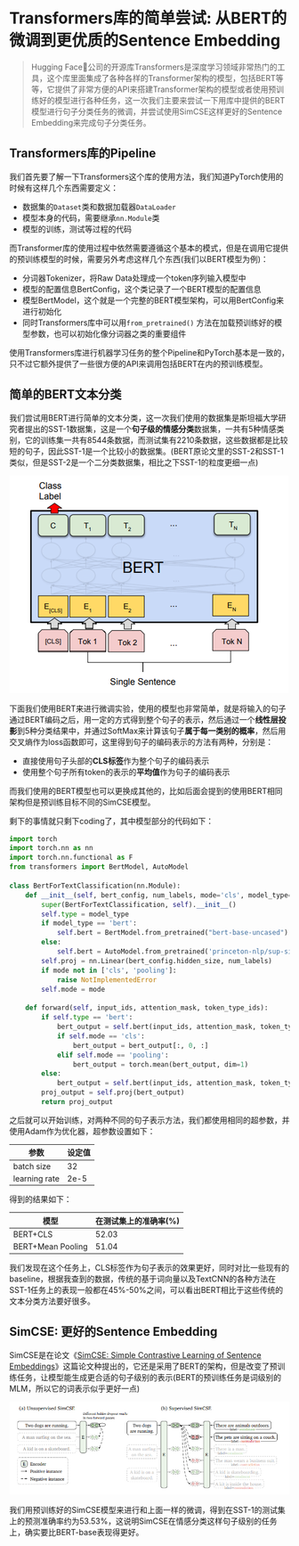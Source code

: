 # Transformers库的简单尝试: 从BERT的微调到更优质的Sentence Embedding

> Hugging Face🤗公司的开源库Transformers是深度学习领域非常热门的工具，这个库里面集成了各种各样的Transformer架构的模型，包括BERT等等，它提供了非常方便的API来搭建Transformer架构的模型或者使用预训练好的模型进行各种任务，这一次我们主要来尝试一下用库中提供的BERT模型进行句子分类任务的微调，并尝试使用SimCSE这样更好的Sentence Embedding来完成句子分类任务。

## Transformers库的Pipeline

我们首先要了解一下Transformers这个库的使用方法，我们知道PyTorch使用的时候有这样几个东西需要定义：

- 数据集的`Dataset`类和数据加载器`DataLoader`
- 模型本身的代码，需要继承`nn.Module`类
- 模型的训练，测试等过程的代码

而Transformer库的使用过程中依然需要遵循这个基本的模式，但是在调用它提供的预训练模型的时候，需要另外考虑这样几个东西(我们以BERT模型为例)：

- 分词器Tokenizer，将Raw Data处理成一个token序列输入模型中
- 模型的配置信息BertConfig，这个类记录了一个BERT模型的配置信息
- 模型BertModel，这个就是一个完整的BERT模型架构，可以用BertConfig来进行初始化
- 同时Transformers库中可以用`from_pretrained()` 方法在加载预训练好的模型参数，也可以初始化像分词器之类的重要组件

使用Transformers库进行机器学习任务的整个Pipeline和PyTorch基本是一致的，只不过它额外提供了一些很方便的API来调用包括BERT在内的预训练模型。



## 简单的BERT文本分类

我们尝试用BERT进行简单的文本分类，这一次我们使用的数据集是斯坦福大学研究者提出的SST-1数据集，这是一个**句子级的情感分类**数据集，一共有5种情感类别，它的训练集一共有8544条数据，而测试集有2210条数据，这些数据都是比较短的句子，因此SST-1是一个比较小的数据集。(BERT原论文里的SST-2和SST-1类似，但是SST-2是一个二分类数据集，相比之下SST-1的粒度更细一点)

![image-20220220202026697](static/image-20220220202026697.png)

下面我们使用BERT来进行微调实验，使用的模型也非常简单，就是将输入的句子通过BERT编码之后，用一定的方式得到整个句子的表示，然后通过一个**线性层投影**到5种分类结果中，并通过SoftMax来计算该句子**属于每一类别的概率**，然后用交叉熵作为loss函数即可，这里得到句子的编码表示的方法有两种，分别是：

- 直接使用句子头部的**CLS标签**作为整个句子的编码表示
- 使用整个句子所有token的表示的**平均值**作为句子的编码表示

而我们使用的BERT模型也可以更换成其他的，比如后面会提到的使用BERT相同架构但是预训练目标不同的SimCSE模型。

剩下的事情就只剩下coding了，其中模型部分的代码如下：

```python
import torch
import torch.nn as nn
import torch.nn.functional as F
from transformers import BertModel, AutoModel

class BertForTextClassification(nn.Module):
    def __init__(self, bert_config, num_labels, mode='cls', model_type='bert') -> None:
        super(BertForTextClassification, self).__init__()
        self.type = model_type
        if model_type == 'bert':
            self.bert = BertModel.from_pretrained("bert-base-uncased")
        else:
            self.bert = AutoModel.from_pretrained('princeton-nlp/sup-simcse-bert-base-uncased')
        self.proj = nn.Linear(bert_config.hidden_size, num_labels)
        if mode not in ['cls', 'pooling']:
            raise NotImplementedError
        self.mode = mode
    
    def forward(self, input_ids, attention_mask, token_type_ids):
        if self.type == 'bert':
            bert_output = self.bert(input_ids, attention_mask, token_type_ids).last_hidden_state
            if self.mode == 'cls':
                bert_output = bert_output[:, 0, :]
            elif self.mode == 'pooling':
                bert_output = torch.mean(bert_output, dim=1)
        else:
            bert_output = self.bert(input_ids, attention_mask, token_type_ids, output_hidden_states=True, return_dict=True).pooler_output
        proj_output = self.proj(bert_output)
        return proj_output

```

之后就可以开始训练，对两种不同的句子表示方法，我们都使用相同的超参数，并使用Adam作为优化器，超参数设置如下：

| 参数          | 设定值 |
| ------------- | ------ |
| batch size    | 32     |
| learning rate | 2e-5   |

得到的结果如下：

| 模型              | 在测试集上的准确率(%) |
| ----------------- | --------------------- |
| BERT+CLS          | 52.03                 |
| BERT+Mean Pooling | 51.04                 |

我们发现在这个任务上，CLS标签作为句子表示的效果更好，同时对比一些现有的baseline，根据我查到的数据，传统的基于词向量以及TextCNN的各种方法在SST-1任务上的表现一般都在45%-50%之间，可以看出BERT相比于这些传统的文本分类方法要好很多。



## SimCSE: 更好的Sentence Embedding

SimCSE是在论文《[SimCSE: Simple Contrastive Learning of Sentence Embeddings](https://arxiv.org/pdf/2104.08821.pdf)》这篇论文种提出的，它还是采用了BERT的架构，但是改变了预训练任务，让模型能生成更合适的句子级别的表示(BERT的预训练任务是词级别的MLM，所以它的词表示似乎更好一点)

![image-20220220203753810](static/image-20220220203753810.png)

我们用预训练好的SimCSE模型来进行和上面一样的微调，得到在SST-1的测试集上的预测准确率约为53.53%，这说明SimCSE在情感分类这样句子级别的任务上，确实要比BERT-base表现得更好。